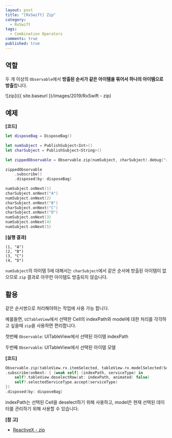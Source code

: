 ```yaml
---
layout: post
title: "[RxSwift] Zip"
category: 
  - RxSwift
tags: 
  - Combination Operators
comments: true
published: true
---
```


## 역할
두 개 이상의 `Observable`에서 **방출된 순서가 같은 아이템을 묶어서 하나의 아이템으로 방출**합니다.

![zip]({{ site.baseurl }}/images/2019/RxSwift - zip)

## 예제

**[코드]**

```swift
let disposeBag = DisposeBag()
    
let numSubject = PublishSubject<Int>()
let charSubject = PublishSubject<String>()
    
let zippedObservable = Observable.zip(numSubject, charSubject).debug("zippedObservable")
    
zippedObservable
    .subscribe()
    .disposed(by: disposeBag)
    
numSubject.onNext(1)
charSubject.onNext("A")
numSubject.onNext(2)
charSubject.onNext("B")
charSubject.onNext("C")
charSubject.onNext("D")
numSubject.onNext(3)
numSubject.onNext(4)
numSubject.onNext(5)
```

**[실행 결과]**

```
(1, "A")
(2, "B")
(3, "C")
(4, "D")
```

`numSubject`의 아이템 5에 대해서는 `charSubject`에서 같은 순서에 방출된 아이템이 없으므로 `zip` 결과로 아무런 아이템도 방출되지 않습니다.

## 활용
같은 순서쌍으로 처리해야하는 작업에 사용 가능 합니다.

예를들면, `UITableView`에서 선택한 Cell의 indexPath와 model에 대한 처리를 각각하고 싶을때 `zip`을 사용하면 편리합니다.

첫번째 `Observable`: UITableView에서 선택된 아이템 indexPath

두번째 `Observable`: UITableView에서 선택된 아이템 모델


**[코드]**

```swift
Observable.zip(tableView.rx.itemSelected, tableView.rx.modelSelected(ServiceType.self))
.subscribe(onNext: { [weak self] (indexPath, serviceType) in
    self?.tableView.deselectRow(at: indexPath, animated: false)
    self?.selectedServiceType.accept(serviceType)
})
.disposed(by: disposeBag)
```

indexPath는 선택된 Cell을 deselect하기 위해 사용하고, model은 현재 선택된 데이터를 관리하기 위해 사용할 수 있습니다.

**[참 고]**

- [ReactiveX - zip](http://reactivex.io/documentation/operators/zip.html)
